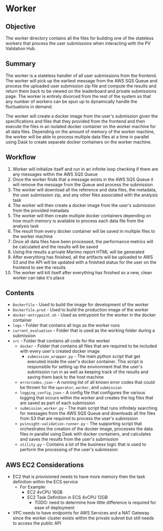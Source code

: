 # Worker

## Objective

The worker directory contains all the files for building one of the stateless workers that process the user submissions when interacting with the PV Validation Hub.

## Summary

The worker is a stateless handler of all user submissions from the frontend. The worker will pick up the earliest message from the AWS SQS Queue and process the uploaded user submission zip file and compute the results and return them back to be viewed on the leaderboard and private submissions page. The worker is entirely divorced from the rest of the system so that any number of workers can be spun up to dynamically handle the fluctuations in demand.

The worker will create a docker image from the user's submission given the specifications and files that they provided from the frontend and then execute the files in an isolated docker container on the worker machine for all data files. Depending on the amount of memory of the worker machine, the worker will be able to process multiple data files at a time in parallel using Dask to create separate docker containers on the worker machine.

## Workflow

1. Worker will initialize itself and run in an infinite loop checking if there are any messages within the AWS SQS Queue
2. Once the worker finds that a message exists in the AWS SQS Queue it will remove the message from the Queue and process the submission
3. The worker will download all the reference and data files, the metadata, the user submission zip, and any other files associated with the analysis task
4. The worker will then create a docker image from the user's submission from the provided metadata
5. The worker will then create multiple docker containers depending on how much memory is available to process each data file from the analysis task
6. The result from every docker container will be saved in multiple files to the worker machine
7. Once all data files have been processed, the performance metrics will be calculated and the results will be saved
8. Using the results a private Marimo report HTML will be generated
9. After everything has finished, all the artifacts will be uploaded to AWS S3 and the API will be updated with a finished status for the user on the frontend to see the results
10. The worker will kill itself after everything has finished so a new, clean worker can take it's place

## Contents

- `Dockerfile` - Used to build the image for development of the worker
- `Dockerfile.prod` - Used to build the production image of the worker
- `docker-entrypoint.sh` - Used as entrypoint for the worker in the docker container
- `logs` - Folder that contains all logs as the worker runs
- `current_evaluation` - Folder that is used as the working folder during a submission
- `src` - Folder that contains all code for the worker
  - `docker` - Folder that contains all files that are required to be included with every user's created docker image
    - `submission_wrapper.py` - The main python script that get executed inside the user's docker container. This script is responsible for setting up the environment that the user's submission run in as well as keeping track of the results and saving them back to the host machine
  - `errorcodes.json` - A running list of all known error codes that could be thrown for the `operator`, `worker`, and `submission`
  - `logging_config.json` - A config file that configures the various logging that occurs within the worker and creates the log files that are saved as part of each submission
  - `submission_worker.py` - The main script that runs infinitely searching for messages from the AWS SQS Queue and downloads all the files from S3 that are required to process the user's submission
  - `pvinsight-validation-runner.py` - The supporting script that orchestrates the creation of the docker image, processes the data files in parallel using Dask with docker containers, and calculates and saves the results from the user's submission
  - `utility.py` - Contains a lot of the business logic that is used to perform the processing of the user's submission

## AWS EC2 Considerations

- EC2 that is provisioned needs to have more memory then the task definition within the ECS service
  - For Example:
    - EC2 4vCPU 16GB
    - EC2 Task Definition in ECS 4vCPU 12GB
      - TODO: need to determine how little difference is required for ease of deployment
- VPC needs to have endpoints for AWS Services and a NAT Gateway since the worker cluster exists within the private subnet but still needs to access the public API
